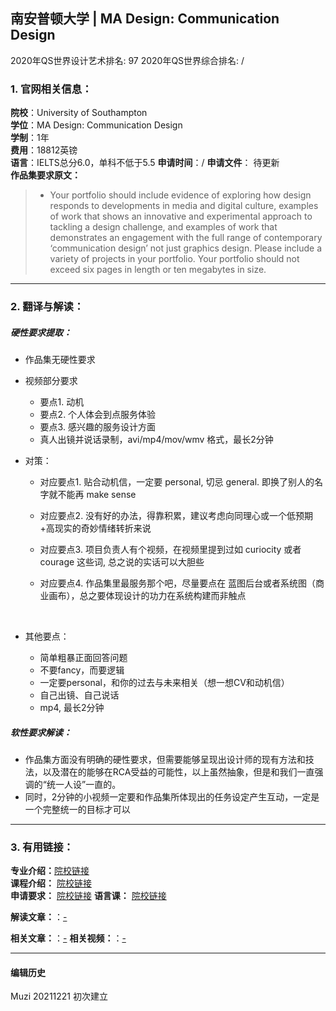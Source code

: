 ## 南安普顿大学 | MA Design: Communication Design

2020年QS世界设计艺术排名: 97
2020年QS世界综合排名: /

### 1. 官网相关信息：

**院校**：University of Southampton  
**学位**：MA Design: Communication Design  
**学制**：1年  
**费用**：18812英镑  
**语言**：IELTS总分6.0，单科不低于5.5
**申请时间**：/
**申请文件**： 待更新  
**作品集要求原文：**   

> - Your portfolio should include evidence of exploring how design responds to developments in media and digital culture, examples of work that shows an innovative and experimental approach to tackling a design challenge, and examples of work that demonstrates an engagement with the full range of contemporary ‘communication design’ not just graphics design. Please include a variety of projects in your portfolio. Your portfolio should not exceed six pages in length or ten megabytes in size.


---


### 2. 翻译与解读：

##### 硬性要求提取：
- 作品集无硬性要求  


- 视频部分要求

  - 要点1. 动机
  - 要点2. 个人体会到点服务体验
  - 要点3. 感兴趣的服务设计方面
  - 真人出镜并说话录制，avi/mp4/mov/wmv 格式，最长2分钟



- 对策：

  - 对应要点1. 贴合动机信，一定要 personal, 切忌 general. 即换了别人的名字就不能再 make sense  
  - 对应要点2. 没有好的办法，得靠积累，建议考虑向同理心或一个低预期+高现实的奇妙情绪转折来说  
  - 对应要点3. 项目负责人有个视频，在视频里提到过如 curiocity 或者 courage 这些词, 总之说的实话可以大胆些  
  - 对应要点4. 作品集里最服务那个吧，尽量要点在 蓝图后台或者系统图（商业画布），总之要体现设计的功力在系统构建而非触点    

    ​    
- 其他要点：

  - 简单粗暴正面回答问题
  - 不要fancy，而要逻辑
  - 一定要personal，和你的过去与未来相关（想一想CV和动机信）
  - 自己出镜、自己说话
  - mp4, 最长2分钟

##### 软性要求解读：
- 作品集方面没有明确的硬性要求，但需要能够呈现出设计师的现有方法和技法，以及潜在的能够在RCA受益的可能性，以上虽然抽象，但是和我们一直强调的“统一人设”一直的。
- 同时，2分钟的小视频一定要和作品集所体现出的任务设定产生互动，一定是一个完整统一的目标才可以


---


### 3. 有用链接：

**专业介绍：**[院校链接](https://www.southampton.ac.uk/wsa/postgraduate/taught_courses/ma_communication_design.page)  
**课程介绍：** [院校链接](https://www.southampton.ac.uk/~assets/doc/specs/2021-ma-communication-design-7818.pdf)  
**申请要求：** [院校链接](https://www.southampton.ac.uk/uni-life/international/your-country/asia/china.page#entryreqs)
**语言课：** [院校链接](https://www.southampton.ac.uk/courses/pre-sessional-language-courses.page)

**解读文章：**：[-]()  

**相关文章：**：[-](http://www.makebi.net/28518.html)
**相关视频：**：[-]()




---


#### 编辑历史

Muzi 20211221 初次建立
